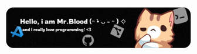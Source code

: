 ![image](https://github.com/2231rt1/2231rt1/blob/main/Github.png)
<div margin:0 auto;
  <img src="https://lanyard.kyrie25.dev/api/912030506047123616?showBanner=animated&waveColor=transparent&waveSpotifyColor=transparent&bannerFilter=brightness(0.8)%20blur(2px)&gradient=7E37F9-B48EF7-E568C4&imgStyle=square>">
</div>
